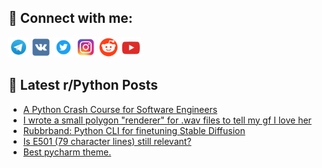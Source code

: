 ## 🔎 Connect with me:
[<img src="https://github.com/bullbesh/bullbesh/blob/main/images/Telegram.png" width="32" height="32" />](https://t.me/bullbesh)
[<img src="https://github.com/bullbesh/bullbesh/blob/main/images/VK.png" width="32" height="32" />](https://vk.com/bullbesh)
[<img src="https://github.com/bullbesh/bullbesh/blob/main/images/Twitter.png" width="32" height="32" />](https://twitter.com/bullbesh1)
[<img src="https://github.com/bullbesh/bullbesh/blob/main/images/Instagram.png" width="32" height="32" />](https://www.instagram.com/bullbesh)
[<img src="https://github.com/bullbesh/bullbesh/blob/main/images/Reddit.png" width="32" height="32" />](https://www.reddit.com/user/bullbesh)
[<img src="https://github.com/bullbesh/bullbesh/blob/main/images/YouTube.png" width="32" height="32" />](https://www.youtube.com/channel/UCtfjRs6uzgq5mfm8S06WTcg)

## 📕 Latest r/Python Posts
<!-- BLOG-POST-LIST:START -->
- [A Python Crash Course for Software Engineers](https://www.reddit.com/r/Python/comments/12cztk4/a_python_crash_course_for_software_engineers/)
- [I wrote a small polygon &quot;renderer&quot; for .wav files to tell my gf I love her](https://www.reddit.com/r/Python/comments/12cyybm/i_wrote_a_small_polygon_renderer_for_wav_files_to/)
- [Rubbrband: Python CLI for finetuning Stable Diffusion](https://www.reddit.com/r/Python/comments/12cybmt/rubbrband_python_cli_for_finetuning_stable/)
- [Is E501 &lpar;79 character lines&rpar; still relevant?](https://www.reddit.com/r/Python/comments/12cx3fa/is_e501_79_character_lines_still_relevant/)
- [Best pycharm theme.](https://www.reddit.com/r/Python/comments/12cwtp2/best_pycharm_theme/)
<!-- BLOG-POST-LIST:END -->
